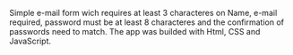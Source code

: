 Simple e-mail form wich requires at least 3 characteres on Name, e-mail required, password must be at least 8 characteres and the confirmation of passwords need to match. 
The app was builded with Html, CSS and JavaScript. 

